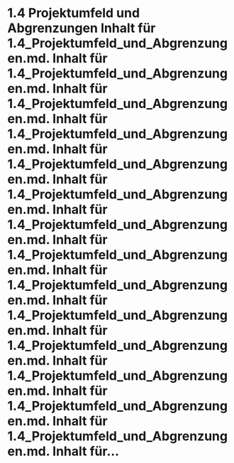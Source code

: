 # 1.4 Projektumfeld und Abgrenzungen Inhalt für 1.4_Projektumfeld_und_Abgrenzungen.md. Inhalt für 1.4_Projektumfeld_und_Abgrenzungen.md. Inhalt für 1.4_Projektumfeld_und_Abgrenzungen.md. Inhalt für 1.4_Projektumfeld_und_Abgrenzungen.md. Inhalt für 1.4_Projektumfeld_und_Abgrenzungen.md. Inhalt für 1.4_Projektumfeld_und_Abgrenzungen.md. Inhalt für 1.4_Projektumfeld_und_Abgrenzungen.md. Inhalt für 1.4_Projektumfeld_und_Abgrenzungen.md. Inhalt für 1.4_Projektumfeld_und_Abgrenzungen.md. Inhalt für 1.4_Projektumfeld_und_Abgrenzungen.md. Inhalt für 1.4_Projektumfeld_und_Abgrenzungen.md. Inhalt für 1.4_Projektumfeld_und_Abgrenzungen.md. Inhalt für 1.4_Projektumfeld_und_Abgrenzungen.md. Inhalt für 1.4_Projektumfeld_und_Abgrenzungen.md. Inhalt für...